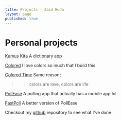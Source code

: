 ```yaml
---
title: Projects - Zaid Huda
layout: page
published: true
---
```


# Personal projects

[Kamus Kita](https://kamuskita.my)
A dictionary app

[Colored](https://colored.zaidhuda.com)
I love colors so much that I build this

[Colored Time](https://colored-time.zaidhuda.com)
Same reason;

>>colors are love, colors are life

[PollEase](http://pollease.zaidhuda.com/)
A polling app that actually has a mobile app lol

[FastPoll](http://fastpoll.zaidhuda.com/)
A better version of PollEase

Checkout my [github](https://github.com/hudadiaz) repository to see what I've done
